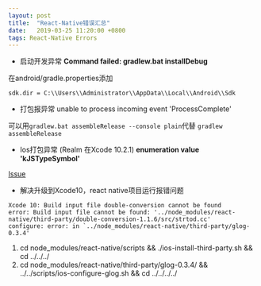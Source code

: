 ```yaml
---
layout: post
title:  "React-Native错误汇总"
date:   2019-03-25 11:20:00 +0800
tags: React-Native Errors
---
```


- 启动开发异常 **Command failed: gradlew.bat installDebug**

在android/gradle.properties添加

```
sdk.dir = C:\\Users\\Administrator\\AppData\\Local\\Android\\Sdk
```

- 打包报异常 unable to process incoming event 'ProcessComplete' <ProgressCompleteEvent>

可以用``gradlew.bat assembleRelease --console plain``代替 ``gradlew assembleRelease``

- Ios打包异常 (Realm 在Xcode 10.2.1)
**enumeration value 'kJSTypeSymbol'**

[Issue](https://github.com/realm/realm-js/issues/2305#issuecomment-476561324)

- 解决升级到Xcode10，react native项目运行报错问题
```
Xcode 10: Build input file double-conversion cannot be found
error: Build input file cannot be found: '../node_modules/react-native/third-party/double-conversion-1.1.6/src/strtod.cc'
configure: error: in `../node_modules/react-native/third-party/glog-0.3.4'
```

1. cd node_modules/react-native/scripts && ./ios-install-third-party.sh && cd ../../../
2. cd node_modules/react-native/third-party/glog-0.3.4/ && ../../scripts/ios-configure-glog.sh && cd ../../../../

